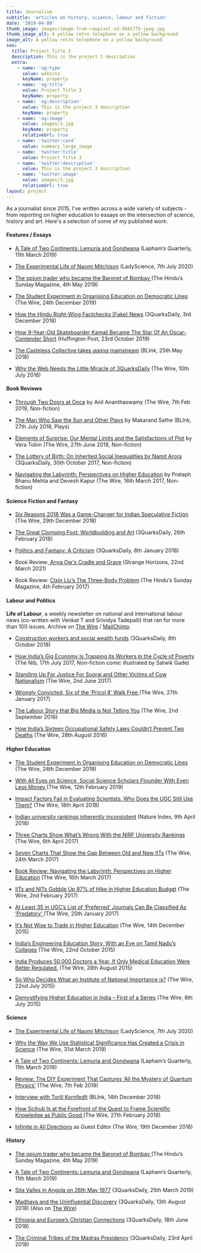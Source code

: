 ```yaml
---
title: Journalism
subtitle: 'articles on history, science, labour and fiction'
date: '2019-04-08'
thumb_image: images/image-from-rawpixel-id-3045775-jpeg.jpg
thumb_image_alt: A yellow retro telephone on a yellow background
image_alt: A yellow retro telephone on a yellow background
seo:
  title: Project Title 3
  description: This is the project 3 description
  extra:
    - name: 'og:type'
      value: website
      keyName: property
    - name: 'og:title'
      value: Project Title 3
      keyName: property
    - name: 'og:description'
      value: This is the project 3 description
      keyName: property
    - name: 'og:image'
      value: images/3.jpg
      keyName: property
      relativeUrl: true
    - name: 'twitter:card'
      value: summary_large_image
    - name: 'twitter:title'
      value: Project Title 3
    - name: 'twitter:description'
      value: This is the project 3 description
    - name: 'twitter:image'
      value: images/3.jpg
      relativeUrl: true
layout: project
---
```

As a journalist since 2015, I've written across a wide variety of subjects - from reporting on higher education to essays on the intersection of science, history and art. Here's a selection of some of my published work:

#### Features / Essays

*   [A Tale of Two Continents: Lemuria and Gondwana](https://www.laphamsquarterly.org/roundtable/tale-two-continents) (Lapham’s Quarterly, 11th March 2019)

*   [The Experimental Life of Naomi Mitchison](https://www.ladyscience.com/features/experimental-life-of-naomi-mitchison-2020) (LadyScience, 7th July 2020)

*   [The opium trader who became the Baronet of Bombay ](https://www.thehindu.com/society/history-and-culture/jamsetjee-jejeebhoy-the-opium-trader-who-became-baronet-of-bombay/article27033135.ece)(The Hindu’s Sunday Magazine, 4th May 2019)

*   [The Student Experiment in Organising Education on Democratic Lines ](https://thewire.in/education/student-experiment-democratic-education-st4-string-theory-cmi-matscience-tifr-iiser-bhopal)(The Wire, 24th December 2019)

*   [How the Hindu Right-Wing Factchecks (Fake) News](https://www.3quarksdaily.com/3quarksdaily/2018/12/how-the-hindu-right-wing-factchecks-fake-news.html) (3QuarksDaily, 3rd December 2018)

*   [How 9-Year-Old Skateboarder Kamali Became The Star Of An Oscar-Contender Short](https://www.huffingtonpost.in/entry/kamali-skateboarder-mahabalipuram-oscars-documentary_in\_5da803c8e4b0b5c9be4907a6) (Huffington Post, 23rd October 2019)

*   [The Casteless Collective takes *gaana* mainstream](https://www.thehindubusinessline.com/blink/know/casteless-collective-making-gaana-mainstream/article23987240.ece) (BLInk, 25th May 2018)

*   [Why the Web Needs the Little Miracle of 3QuarksDaily](http://thewire.in/50451/why-the-web-needs-3quarksdaily/) (The Wire, 10th July 2016)

#### Book Reviews

*   [Through Two Doors at Once](https://thewire.in/the-sciences/review-the-diy-experiment-that-captures-all-the-mystery-of-quantum-physics) by Anil Ananthaswamy (The Wire, 7th Feb 2019, Non-fiction)

*   [The Man Who Saw the Sun and Other Plays](https://www.thehindubusinessline.com/blink/read/makarand-sathe-absurdist-in-limbo/article24529205.ece) by  Makarand Sathe (BLInk, 27th July 2018, Plays)

*   [Elements of Surprise: Our Mental Limits and the Satisfactions of Plot](https://thewire.in/books/do-writers-care-for-what-psychology-has-to-say-about-the-curse-of-knowledge) by Vera Tobin (The Wire, 27th June 2018, Non-fiction)

*   [The Lottery of Birth: On Inherited Social Inequalities by Namit Arora](http://www.3quarksdaily.com/3quarksdaily/2017/10/review-the-lottery-of-birth-on-inherited-social-inequalities-by-namit-arora.html) (3QuarksDaily, 30th October 2017, Non-fiction)

*   [Navigating the Labyrinth: Perspectives on Higher Education](https://thewire.in/116752/in-indias-higher-education-surfeit-of-regulation-and-deficit-of-governance/) by Prataph Bhanu Mehta and Devesh Kapur (The Wire, 16th March 2017, Non-fiction)

#### Science Fiction and Fantasy

*   [Six Reasons 2018 Was a Game-Changer for Indian Speculative Fiction](https://thewire.in/books/six-reasons-why-2018-was-a-landmark-year-for-indian-speculative-fiction) (The Wire, 29th December 2018)

*   [The Great Clomping Foot: Worldbuilding and Art](http://www.3quarksdaily.com/3quarksdaily/2018/02/the-great-clomping-foot-worldbuilding-and-art.html#more) (3QuarksDaily, 26th February 2018)

*   [Politics and Fantasy: A Criticism](http://www.3quarksdaily.com/3quarksdaily/2018/01/fantasy-and-politics-a-criticism.html) (3QuarksDaily, 8th January 2018)

*   Book Review:[ Anya Ow's Cradle and Grave](http://strangehorizons.com/non-fiction/cradle-and-grave-by-anya-ow/) (Strange Horizons, 22nd March 2021)

*   Book Review: [Cixin Liu’s The Three-Body Problem](http://www.thehindu.com/books/books-reviews/A-celebration-of-science-as-saviour/article17192992.ece) (The Hindu’s Sunday Magazine, 4th February 2017)

#### Labour and Politics

**Life of Labour**, a weekly newsletter on national and  international labour news (co-written with Venkat T and Srividya
Tadepalli) that ran for more than 100 issues. Archive on [The Wire](https://thewire.in/author/labournewsletter) / [MailChimp](https://us11.campaign-archive.com/home/?u=6b988b13445248b1268a308f2\&id=891f936238).

*   [Construction workers and social wealth funds](https://www.3quarksdaily.com/3quarksdaily/2018/10/indian-construction-workers-and-social-wealth-funds.html) (3QuarksDaily, 8th October 2018)

*   [How India’s Gig Economy Is Trapping its Workers in the Cycle of Poverty](https://thenib.com/how-india-s-gig-economy-is-trapping-its-workers-in-the-cycle-of-poverty?id=thomas-manuel\&t=author) (The Nib, 17th July 2017, Non-fiction comic illustrated by Satwik Gade)

*   [Standing Up For Justice For Sooraj and Other Victims of Cow Nationalism](https://thewire.in/142687/cow-nationalism-modi-bjp/) (The Wire, 2nd June 2017)

*   [Wrongly Convicted, Six of the ‘Pricol 8’ Walk Free ](https://thewire.in/103488/wrongly-convicted-six-of-the-pricol-8-walk-free/) (The Wire, 27th January 2017)

*   [The Labour Story that Big Media is Not Telling You](https://thewire.in/63622/labour-trade-unions-strike/) (The Wire, 2nd September 2016)

*   [How India’s Sixteen Occupational Safety Laws Couldn’t Prevent Two Deaths](http://thewire.in/61863/occupational-laws-small-enterprises/) (The Wire, 28th August 2016)

#### Higher Education

*   [The Student Experiment in Organising Education on Democratic Lines ](https://thewire.in/education/student-experiment-democratic-education-st4-string-theory-cmi-matscience-tifr-iiser-bhopal)(The Wire, 24th December 2019)

*   [With All Eyes on Science, Social Science Scholars Flounder With Even Less Money ](https://thewire.in/education/with-all-eyes-on-science-social-science-scholars-flounder-with-even-less-money)(The Wire, 12th February 2019)

*   [Impact Factors Fail in Evaluating Scientists. Why Does the UGC Still Use Them?](https://thewire.in/the-sciences/impact-factors-fail-in-evaluating-scientists-why-does-the-ugc-still-use-it) (The Wire, 18th April 2018)

*   [Indian university rankings inherently inconsistent](https://www.natureindex.com/news-blog/indian-university-rankings-inherently-inconsistent) (Nature Index, 9th April 2018)

*   [Three Charts Show What’s Wrong With the NIRF University Rankings](https://thewire.in/121674/three-charts-show-whats-wrong-nirf-university-rankings/) (The Wire, 6th April 2017)

*   [Seven Charts That Show the Gap Between Old and New IITs](https://thewire.in/118430/seven-charts-new-old-iit/) (The Wire, 24th March 2017)

*   [Book Review: Navigating the Labyrinth: Perspectives on Higher Education](https://thewire.in/116752/in-indias-higher-education-surfeit-of-regulation-and-deficit-of-governance/) (The Wire, 16th March 2017)

*   [IITs and NITs Gobble Up 87% of Hike in Higher Education Budget](https://thewire.in/105054/education-budget-iit-hefa/) (The Wire, 2nd February 2017)

*   [At Least 35 in UGC’s List of ‘Preferred’ Journals Can Be Classified As ‘Predatory’ ](https://thewire.in/102950/predatory-journals-ugc-research/) (The Wire, 25th January 2017)

*   [It’s Not Wise to Trade in Higher Education](http://thewire.in/17295/its-not-wise-to-trade-in-higher-education/) (The Wire, 14th December 2015)

*   [India’s Engineering Education Story, With an Eye on Tamil Nadu’s Colleges](http://thewire.in/13061/indias-engineering-education-story-with-an-eye-on-tamil-nadus-colleges/) (The Wire, 22nd October 2015)

*   [India Produces 50,000 Doctors a Year. If Only Medical Education Were Better Regulated.](http://thewire.in/9427/medical-colleges-mci-mbbs/) (The Wire, 28th August 2015)

*   [So Who Decides What an Institute of National Importance is?](http://thewire.in/7014/demystifying-higher-education-in-india-second-of-a-series/) (The Wire, 22nd July 2015)

*   [Demystifying Higher Education in India – First of a Series](http://thewire.in/5792/demystifying-higher-education-in-india-part-one/) (The Wire, 8th July 2015)

#### Science

*   [The Experimental Life of Naomi Mitchison](https://www.ladyscience.com/features/experimental-life-of-naomi-mitchison-2020) (LadyScience, 7th July 2020)

*   [Why the Way We Use Statistical Significance Has Created a Crisis in Science](https://thewire.in/the-sciences/why-the-way-we-use-statistical-significance-has-created-a-crisis-in-science) (The Wire, 31st March 2019)

*   [A Tale of Two Continents: Lemuria and Gondwana](https://www.laphamsquarterly.org/roundtable/tale-two-continents) (Lapham’s Quarterly, 11th March 2019)

*   [Review: The DIY Experiment That Captures ‘All the Mystery of Quantum Physics’](https://thewire.in/the-sciences/review-the-diy-experiment-that-captures-all-the-mystery-of-quantum-physics) (The Wire, 7th Feb 2019)

*   [Interview with Torill Kornfedlt](https://www.thehindubusinessline.com/blink/explore/bringing-back-the-dead/article25741535.ece) (BLInk, 14th December 2018)

*   [How Scihub Is at the Forefront of the Quest to Frame Scientific Knowledge as Public Good ](https://thewire.in/227707/how-scihub-is-at-the-forefront-of-the-quest-to-frame-scientific-knowledge-as-public-good/) (The Wire, 27th February 2018)

*   [Infinite in All Directions](https://thewire.in/87892/infinite-directions-five-fronts-consciousness-old-frontier/) as Guest Editor (The Wire, 19th December 2016)

#### History

*   [The opium trader who became the Baronet of Bombay ](https://www.thehindu.com/society/history-and-culture/jamsetjee-jejeebhoy-the-opium-trader-who-became-baronet-of-bombay/article27033135.ece)(The Hindu’s Sunday Magazine, 4th May 2019)

*   [A Tale of Two Continents: Lemuria and Gondwana](https://www.laphamsquarterly.org/roundtable/tale-two-continents) (Lapham’s Quarterly, 11th March 2019)

*   [Sita Valles in Angola on 26th May 1977](https://www.3quarksdaily.com/3quarksdaily/2019/03/sita-valles-in-angola-on-the-27th-of-may-1977.html) (3QuarksDaily, 25th March 2019)

*   [Madhava and the Uninfluential Discovery](https://www.3quarksdaily.com/3quarksdaily/2018/08/madhava-and-the-uninfluential-discovery.html) (3QuarksDaily, 13th August 2018) (Also on [The Wire](https://thewire.in/the-sciences/madhava-and-the-uninfluential-discovery-of-calculus))

*   [Ethiopia and Europe’s Christian Connections](https://www.3quarksdaily.com/3quarksdaily/2018/06/ethiopia-and-europes-christian-connections.html) (3QuarksDaily, 18th June 2018)

*   [The Criminal Tribes of the Madras Presidency](https://www.3quarksdaily.com/3quarksdaily/2018/04/the-criminal-tribes-of-madras-presidency.html) (3QuarksDaily, 23rd April 2018)

